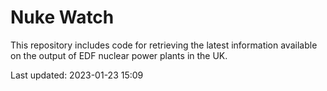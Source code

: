 # Nuke Watch

This repository includes code for retrieving the latest information available on the output of EDF nuclear power plants in the UK.

Last updated: 2023-01-23 15:09